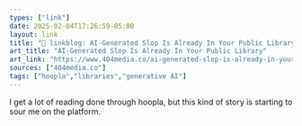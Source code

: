 ```yaml
---
types: ["link"]
date: 2025-02-04T17:26:59-05:00
layout: link
title: "🔗 linkblog: AI-Generated Slop Is Already In Your Public Library'"
art_title: "AI-Generated Slop Is Already In Your Public Library"
art_link: "https://www.404media.co/ai-generated-slop-is-already-in-your-public-library-3/"
sources: ["404media.co"]
tags: ["hoopla","libraries","generative AI"]
---
```

I get a lot of reading done through hoopla, but this kind of story is starting to sour me on the platform.

